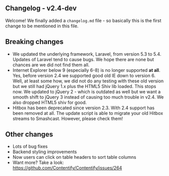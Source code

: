 ## Changelog - v2.4-dev

Welcome! We finally added a `changelog.md` file - so basically this is the first change to be mentioned in this file.
 
## Breaking changes

- We updated the underlying framework, Laravel, from version 5.3 to 5.4. Updates of Laravel tend to cause bugs.
We hope there are none but chances are we did not find them all.
- Internet Explorer below 9 (especially 6-8) is no longer supported **at all**. 
Yes, before version 2.4 we supported good old IE down to version 6. 
Well, at least some how, we did not do any testing with these old version but we still had jQuery 1.x 
plus the HTML5 Shiv lib loaded. This stops now. We updated to jQuery 2 - which is outdated as well 
but we want a smooth shift to jQuery 3 instead of causing too much trouble in v2.4. 
We also dropped HTML5 shiv for good.
- Hitbox has been deprecated since version 2.3. With 2.4 support has been removed at all. 
The update script is able to migrate your old Hitbox streams to Smashcast. However, please check them!

## Other changes

- Lots of bug fixes
- Backend styling improvements
- Now users can click on table headers to sort table columns
- Want more? Take a look: https://github.com/Contentify/Contentify/issues/264